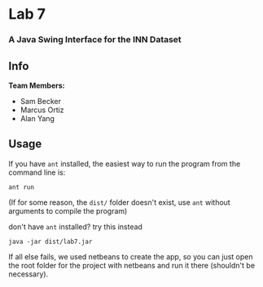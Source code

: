 # Lab 7

### A Java Swing Interface for the INN Dataset

## Info

**Team Members:**

* Sam Becker
* Marcus Ortiz
* Alan Yang

## Usage

If you have `ant` installed, the easiest way to run the program from the command line is:

    ant run

(If for some reason, the `dist/` folder doesn't exist, use `ant` without arguments to compile the program)

don't have `ant` installed? try this instead

    java -jar dist/lab7.jar

If all else fails, we used netbeans to create the app, so you can just open the root folder for the project with netbeans and run it there (shouldn't be necessary).
